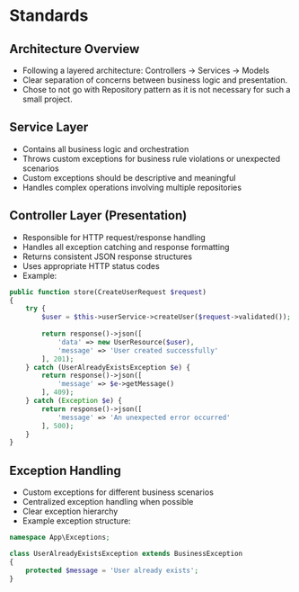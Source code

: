 # Standards

## Architecture Overview
- Following a layered architecture: Controllers → Services → Models
- Clear separation of concerns between business logic and presentation.
- Chose to not go with Repository pattern as it is not necessary for such a small project.

## Service Layer
- Contains all business logic and orchestration
- Throws custom exceptions for business rule violations or unexpected scenarios
- Custom exceptions should be descriptive and meaningful
- Handles complex operations involving multiple repositories

## Controller Layer (Presentation)
- Responsible for HTTP request/response handling
- Handles all exception catching and response formatting
- Returns consistent JSON response structures
- Uses appropriate HTTP status codes
- Example:
```php
public function store(CreateUserRequest $request)
{
    try {
        $user = $this->userService->createUser($request->validated());
        
        return response()->json([
            'data' => new UserResource($user),
            'message' => 'User created successfully'
        ], 201);
    } catch (UserAlreadyExistsException $e) {
        return response()->json([
            'message' => $e->getMessage()
        ], 409);
    } catch (Exception $e) {
        return response()->json([
            'message' => 'An unexpected error occurred'
        ], 500);
    }
}
```

## Exception Handling
- Custom exceptions for different business scenarios
- Centralized exception handling when possible
- Clear exception hierarchy
- Example exception structure:
```php
namespace App\Exceptions;

class UserAlreadyExistsException extends BusinessException
{
    protected $message = 'User already exists';
}
```
